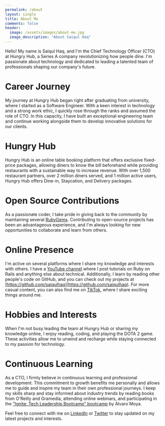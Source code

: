 ```yaml
---
permalink: /about
layout: single
title: About Me
comments: false
header:
  image: /assets/images/about-me.jpg
  image_description: "About Saiqul Haq"
---
```


Hello! My name is Saiqul Haq, and I'm the Chief Technology Officer (CTO) at Hungry Hub, a Series A company revolutionizing how people dine. I'm passionate about technology and dedicated to leading a talented team of professionals shaping our company's future.

# Career Journey
My journey at Hungry Hub began right after graduating from university, where I started as a Software Engineer. With a keen interest in technology and a strong work ethic, I quickly rose through the ranks and assumed the role of CTO. In this capacity, I have built an exceptional engineering team and continue working alongside them to develop innovative solutions for our clients.

# Hungry Hub
Hungry Hub is an online table booking platform that offers exclusive fixed-price packages, allowing diners to know the bill beforehand while providing restaurants with a sustainable way to increase revenue. With over 1,500 restaurant partners, over 2 million diners served, and 1 million active users, Hungry Hub offers Dine-in, Staycation, and Delivery packages.

# Open Source Contributions
As a passionate coder, I take pride in giving back to the community by maintaining several [RubyGems](https://rubygems.org/profiles/saiqulhaq). Contributing to open-source projects has been an advantageous experience, and I'm always looking for new opportunities to collaborate and learn from others.

# Online Presence
I'm active on several platforms where I share my knowledge and interests with others. I have a [YouTube channel](https://www.youtube.com/channel/UCGySLV8IIxp1Ef5GYAxWvgw) where I post tutorials on Ruby on Rails and anything else about technical. Additionally, I learn by reading other people's code on GitHub, and you can check out my projects at [https://github.com/saiqulhaq](https://github.com/saiqulhaq). For more casual content, you can also find me on [TikTok](https://www.tiktok.com/@saiqulhaq), where I share exciting things around me.

# Hobbies and Interests
When I'm not busy leading the team at Hungry Hub or sharing my knowledge online, I enjoy reading, coding, and playing the DOTA 2 game. These activities allow me to unwind and recharge while staying connected to my passion for technology.

# Continuous Learning
As a CTO, I firmly believe in continuous learning and professional development. This commitment to growth benefits me personally and allows me to guide and inspire my team in their own professional journeys. I keep my skills sharp and stay informed about industry trends by reading books from O'Reilly and Gramedia, attending online webinars, and participating in the ["Ignite: Tech Leadership Bootcamp" bootcamp](https://www.lidr.co/en/ignite) by Alvaro Moya.

Feel free to connect with me on [LinkedIn](https://www.linkedin.com/in/saiqulhaq) or [Twitter](https://twitter.com/saiqulhaq) to stay updated on my latest projects and interests.